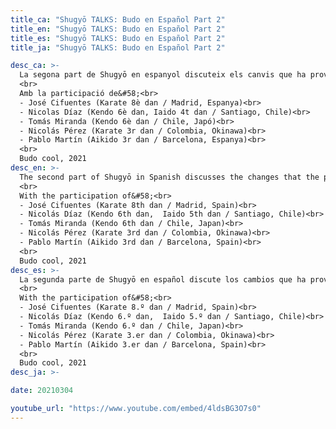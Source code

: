 ```yaml
---
title_ca: "Shugyō TALKS: Budo en Español Part 2"
title_en: "Shugyō TALKS: Budo en Español Part 2"
title_es: "Shugyō TALKS: Budo en Español Part 2"
title_ja: "Shugyō TALKS: Budo en Español Part 2"

desc_ca: >-
  La segona part de Shugyō en espanyol discuteix els canvis que ha provocat la pandèmia en la pràctica de les arts marcials tradicionals, els seus avantatges i desavantatges, i el paper de les xarxes socials com a promotores d'aspectes positius i negatius del Budo.
  <br>
  Amb la participació de&#58;<br>
  - José Cifuentes (Karate 8è dan / Madrid, Espanya)<br>
  - Nicolas Díaz (Kendo 6è dan, Iaido 4t dan / Santiago, Chile)<br>
  - Tomás Miranda (Kendo 6è dan / Chile, Japó)<br>
  - Nicolás Pérez (Karate 3r dan / Colombia, Okinawa)<br>
  - Pablo Martín (Aikido 3r dan / Barcelona, Espanya)<br>
  <br>
  Budo cool, 2021
desc_en: >-
  The second part of Shugyō in Spanish discusses the changes that the pandemic has caused in the practice of traditional martial arts, their advantages and disadvantages, and the role of social networks as promoters of positive and negative aspects of Budo.
  <br>
  With the participation of&#58;<br>
  - José Cifuentes (Karate 8th dan / Madrid, Spain)<br>
  - Nicolás Díaz (Kendo 6th dan,  Iaido 5th dan / Santiago, Chile)<br>
  - Tomás Miranda (Kendo 6th dan / Chile, Japan)<br>
  - Nicolás Pérez (Karate 3rd dan / Colombia, Okinawa)<br>
  - Pablo Martín (Aikido 3rd dan / Barcelona, Spain)<br>
  <br>
  Budo cool, 2021
desc_es: >-
  La segunda parte de Shugyō en español discute los cambios que ha provocado la pandemia en la práctica de las artes marciales tradicionales, sus ventajas y desventajas, y el rol de las redes sociales como promotoras de aspectos positivos y negativos del Budo.
  <br>
  With the participation of&#58;<br>
  - José Cifuentes (Karate 8.º dan / Madrid, Spain)<br>
  - Nicolás Díaz (Kendo 6.º dan,  Iaido 5.º dan / Santiago, Chile)<br>
  - Tomás Miranda (Kendo 6.º dan / Chile, Japan)<br>
  - Nicolás Pérez (Karate 3.er dan / Colombia, Okinawa)<br>
  - Pablo Martín (Aikido 3.er dan / Barcelona, Spain)<br>
  <br>
  Budo cool, 2021
desc_ja: >-

date: 20210304

youtube_url: "https://www.youtube.com/embed/4ldsBG3O7s0"
---
```

